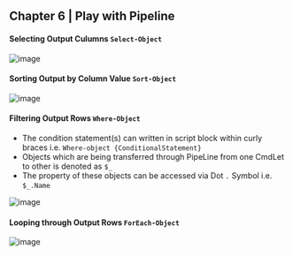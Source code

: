 ## Chapter 6 | Play with Pipeline 

#### Selecting Output Culumns `Select-Object`

![image](https://user-images.githubusercontent.com/13016162/50956501-dc6f7580-14e1-11e9-9028-17471dd99e7d.png)

#### Sorting Output by Column Value `Sort-Object`

![image](https://user-images.githubusercontent.com/13016162/50956843-bac2be00-14e2-11e9-8ef4-c016eeeccc52.png)

#### Filtering Output Rows `Where-Object`
* The condition statement(s) can written in script block within curly braces i.e. `Where-object {ConditionalStatement}` 
* Objects which are being transferred through PipeLine from one CmdLet to other is denoted as `$_`
* The property of these objects can be accessed via Dot `.` Symbol i.e. `$_.Name`

![image](https://user-images.githubusercontent.com/13016162/50957027-36246f80-14e3-11e9-9b50-e231229be405.png)

#### Looping through Output Rows `ForEach-Object`

![image](https://user-images.githubusercontent.com/13016162/50957682-e5ae1180-14e4-11e9-9911-8df475c248cb.png)
